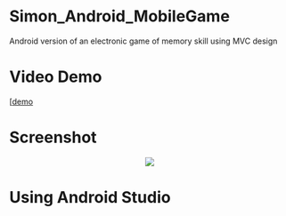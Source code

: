 # Simon_Android_MobileGame
Android version of an electronic game of memory skill using MVC design

<h1>Video Demo</h1>
<p>[<a href="https://youtu.be/72ewjhg1VWs">demo</a></p>

<h1>Screenshot</h1>
<p align="center">
  <img src="https://raw.githubusercontent.com/infung/QStress_App_ReactNative_Mobx_Firebase/master/Screenshot/pjimage2.jpg"/>
</p>

<h1>Using Android Studio</h1>
